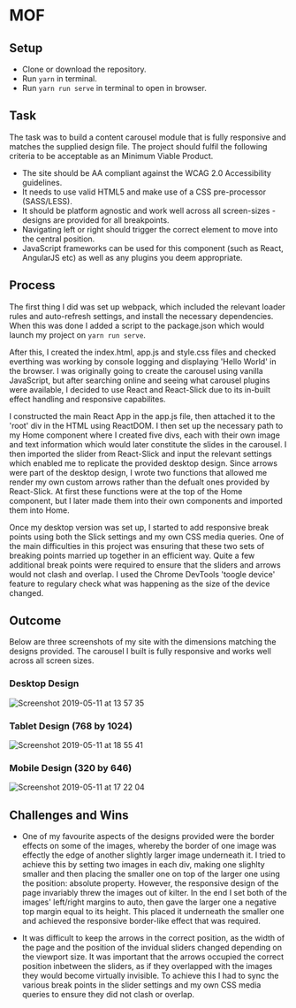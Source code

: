 # MOF

## Setup

* Clone or download the repository.
* Run `yarn` in terminal.
* Run `yarn run serve` in terminal to open in browser.

## Task

The task was to build a content carousel module that is fully responsive and matches the supplied design file. The project  should fulfil the following criteria to be acceptable as an Minimum Viable Product.
* The site should be AA compliant against the WCAG 2.0 Accessibility guidelines.
* It needs to use valid HTML5 and make use of a CSS pre-processor (SASS/LESS).
* It should be platform agnostic and work well across all screen-sizes - designs are provided for all breakpoints.
* Navigating left or right should trigger the correct element to move into the central position.
* JavaScript frameworks can be used for this component (such as React, AngularJS etc) as well as any plugins you deem appropriate.


## Process
The first thing I did was set up webpack, which included the relevant loader rules and auto-refresh settings, and install the necessary dependencies. When this was done I added a script to the package.json which would launch my project on `yarn run serve`.

After this, I created the index.html, app.js and style.css files and checked everthing was working by console logging and displaying 'Hello World' in the browser. I was originally going to create the carousel using vanilla JavaScript, but after searching online and seeing what carousel plugins were available, I decided to use React and React-Slick due to its in-built effect handling and responsive capabilites.

I constructed the main React App in the app.js file, then attached it to the 'root' div in the HTML using ReactDOM. I then set up the necessary path to my Home component where I created five divs, each with their own image and text information which would later constitute the slides in the carousel. I then imported the slider from React-Slick and input the relevant settings which enabled me to replicate the provided desktop design. Since arrows were part of the desktop design, I wrote two functions that allowed me render my own custom arrows rather than the defualt ones provided by React-Slick. At first these functions were at the top of the Home component, but I later made them into their own components and imported them into Home.

Once my desktop version was set up, I started to add responsive break points using both the Slick settings and my own CSS media queries. One of the main difficulties in this project was ensuring that these two sets of breaking points married up together in an efficient way. Quite a few additional break points were required to ensure that the sliders and arrows would not clash and overlap. I used the Chrome DevTools 'toogle device' feature to regulary check what was happening as the size of the device changed.

## Outcome
Below are three screenshots of my site with the dimensions matching the designs provided. The carousel I built is fully responsive and works well across all screen sizes.

### Desktop Design
![Screenshot 2019-05-11 at 13 57 35](https://user-images.githubusercontent.com/43914382/57572864-5aa04200-7418-11e9-8428-9841500a3191.png)

### Tablet Design (768 by 1024)
![Screenshot 2019-05-11 at 18 55 41](https://user-images.githubusercontent.com/43914382/57573358-6c84e380-741e-11e9-9977-d4e8a005522f.png)

### Mobile Design (320 by 646)
![Screenshot 2019-05-11 at 17 22 04](https://user-images.githubusercontent.com/43914382/57572880-92a78500-7418-11e9-919f-98b616a15472.png)


## Challenges and Wins

* One of my favourite aspects of the designs provided were the border effects on some of the images, whereby the border of one image was effectly the edge of another slightly larger image underneath it. I tried to achieve this by setting two images in each div, making one slighlty smaller and then placing the smaller one on top of the larger one using the position: absolute property. However, the responsive design of the page invariably threw the images out of kilter. In the end I set both of the images' left/right margins to auto, then gave the larger one a negative top margin equal to its height. This placed it underneath the smaller one and achieved the responsive border-like effect that was required.

* It was difficult to keep the arrows in the correct position, as the width of the page and the position of the invidual sliders changed depending on the viewport size. It was important that the arrows occupied the correct position inbetween the sliders, as if they overlapped with the images they would become virtually invisible. To achieve this I had to sync the various break points in the slider settings and my own CSS media queries to ensure they did not clash or overlap.
